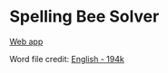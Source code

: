 # Spelling Bee Solver

[Web app](https://alexanderamy-spellingbee-solver-main-q8216l.streamlit.app/)

Word file credit: [English - 194k](http://www.gwicks.net/dictionaries.htm)
